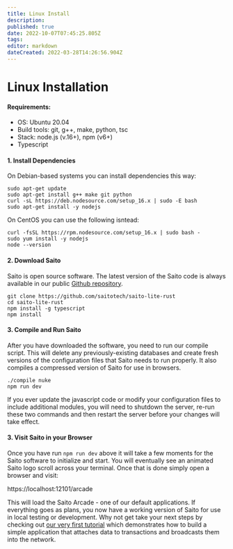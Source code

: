 ```yaml
---
title: Linux Install
description: 
published: true
date: 2022-10-07T07:45:25.805Z
tags: 
editor: markdown
dateCreated: 2022-03-28T14:26:56.904Z
---
```


# Linux Installation

#### Requirements:

* OS: Ubuntu 20.04
* Build tools: git, g++, make, python, tsc
* Stack: node.js (v.16+), npm (v6+)
* Typescript

#### 1. Install Dependencies

On Debian-based systems you can install dependencies this way:

```
sudo apt-get update
sudo apt-get install g++ make git python
curl -sL https://deb.nodesource.com/setup_16.x | sudo -E bash
sudo apt-get install -y nodejs
```

On CentOS you can use the following isntead:

```
curl -fsSL https://rpm.nodesource.com/setup_16.x | sudo bash -
sudo yum install -y nodejs
node --version
```

#### 2. Download Saito

Saito is open source software. The latest version of the Saito code is always available in our public [Github repository](https://github.com/saitotech/saito-lite-rust).

```
git clone https://github.com/saitotech/saito-lite-rust
cd saito-lite-rust
npm install -g typescript 
npm install
```

#### 3. Compile and Run Saito

After you have downloaded the software, you need to run our compile script. This will delete any previously-existing databases and create fresh versions of the configuration files that Saito needs to run properly. It also compiles a compressed version of Saito for use in browsers.

```
./compile nuke
npm run dev
```

If you ever update the javascript code or modify your configuration files to include additional modules, you will need to shutdown the server, re-run these two commands and then restart the server before your changes will take effect.


#### 3. Visit Saito in your Browser

Once you have run `npm run dev` above it will take a few moments for the Saito software to initialize and start. You will eventually see an animated Saito logo scroll across your terminal. Once that is done simply open a browser and visit:

https://localhost:12101/arcade

This will load the Saito Arcade - one of our default applications. If everything goes as plans, you now have a working version of Saito for use in local testing or development. Why not get take your next steps by checking out [our very first tutorial](https://wiki.saito.io/en/tech/tutorials/tutorial-1) which demonstrates how to build a simple application that attaches data to transactions and broadcasts them into the network.
